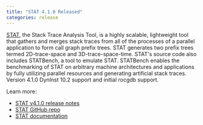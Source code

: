 ```yaml
---
title: "STAT 4.1.0 Released"
categories: release
---
```


[STAT](https://github.com/LLNL/STAT), the Stack Trace Analysis Tool, is a highly scalable, lightweight tool that gathers and merges stack traces from all of the processes of a parallel application to form call graph prefix trees. STAT generates two prefix trees termed 2D-trace-space and 3D-trace-space-time. STAT's source code also includes STATBench, a tool to emulate STAT. STATBench enables the benchmarking of STAT on arbitrary machine architectures and applications by fully utilizing parallel resources and generating artificial stack traces. Version 4.1.0 DynInst 10.2 support and initial rocgdb support.

Learn more:

- [STAT v4.1.0 release notes](https://github.com/LLNL/STAT/releases/tag/v4.1.0)
- [STAT GitHub repo](https://github.com/LLNL/STAT)
- [STAT documentation](https://github.com/LLNL/STAT/tree/develop/man)

